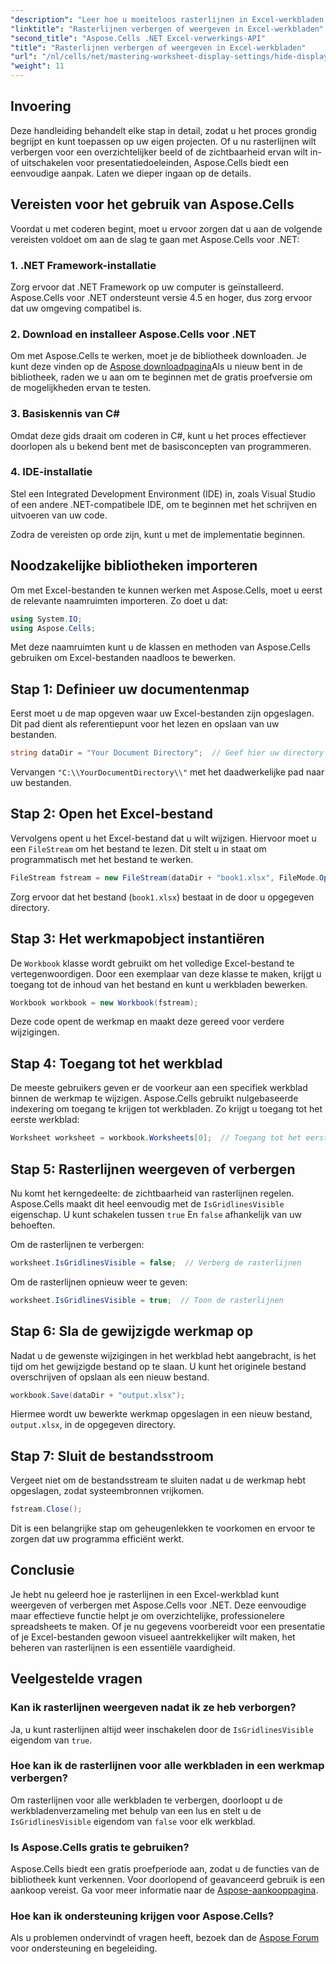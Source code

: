 ```yaml
---
"description": "Leer hoe u moeiteloos rasterlijnen in Excel-werkbladen kunt verbergen of weergeven met Aspose.Cells voor .NET. Deze uitgebreide tutorial bevat stapsgewijze instructies."
"linktitle": "Rasterlijnen verbergen of weergeven in Excel-werkbladen"
"second_title": "Aspose.Cells .NET Excel-verwerkings-API"
"title": "Rasterlijnen verbergen of weergeven in Excel-werkbladen"
"url": "/nl/cells/net/mastering-worksheet-display-settings/hide-display-gridlines/"
"weight": 11
---
```


## Invoering

Deze handleiding behandelt elke stap in detail, zodat u het proces grondig begrijpt en kunt toepassen op uw eigen projecten. Of u nu rasterlijnen wilt verbergen voor een overzichtelijker beeld of de zichtbaarheid ervan wilt in- of uitschakelen voor presentatiedoeleinden, Aspose.Cells biedt een eenvoudige aanpak. Laten we dieper ingaan op de details.

## Vereisten voor het gebruik van Aspose.Cells

Voordat u met coderen begint, moet u ervoor zorgen dat u aan de volgende vereisten voldoet om aan de slag te gaan met Aspose.Cells voor .NET:

### 1. .NET Framework-installatie
Zorg ervoor dat .NET Framework op uw computer is geïnstalleerd. Aspose.Cells voor .NET ondersteunt versie 4.5 en hoger, dus zorg ervoor dat uw omgeving compatibel is.

### 2. Download en installeer Aspose.Cells voor .NET
Om met Aspose.Cells te werken, moet je de bibliotheek downloaden. Je kunt deze vinden op de [Aspose downloadpagina](https://releases.aspose.com/cells/net/)Als u nieuw bent in de bibliotheek, raden we u aan om te beginnen met de gratis proefversie om de mogelijkheden ervan te testen.

### 3. Basiskennis van C#
Omdat deze gids draait om coderen in C#, kunt u het proces effectiever doorlopen als u bekend bent met de basisconcepten van programmeren.

### 4. IDE-installatie
Stel een Integrated Development Environment (IDE) in, zoals Visual Studio of een andere .NET-compatibele IDE, om te beginnen met het schrijven en uitvoeren van uw code.

Zodra de vereisten op orde zijn, kunt u met de implementatie beginnen.

## Noodzakelijke bibliotheken importeren

Om met Excel-bestanden te kunnen werken met Aspose.Cells, moet u eerst de relevante naamruimten importeren. Zo doet u dat:

```csharp
using System.IO;
using Aspose.Cells;
```

Met deze naamruimten kunt u de klassen en methoden van Aspose.Cells gebruiken om Excel-bestanden naadloos te bewerken.

## Stap 1: Definieer uw documentenmap

Eerst moet u de map opgeven waar uw Excel-bestanden zijn opgeslagen. Dit pad dient als referentiepunt voor het lezen en opslaan van uw bestanden.

```csharp
string dataDir = "Your Document Directory";  // Geef hier uw directory op
```

Vervangen `"C:\\YourDocumentDirectory\\"` met het daadwerkelijke pad naar uw bestanden.

## Stap 2: Open het Excel-bestand

Vervolgens opent u het Excel-bestand dat u wilt wijzigen. Hiervoor moet u een `FileStream` om het bestand te lezen. Dit stelt u in staat om programmatisch met het bestand te werken.

```csharp
FileStream fstream = new FileStream(dataDir + "book1.xlsx", FileMode.Open);
```

Zorg ervoor dat het bestand (`book1.xlsx`) bestaat in de door u opgegeven directory.

## Stap 3: Het werkmapobject instantiëren

De `Workbook` klasse wordt gebruikt om het volledige Excel-bestand te vertegenwoordigen. Door een exemplaar van deze klasse te maken, krijgt u toegang tot de inhoud van het bestand en kunt u werkbladen bewerken.

```csharp
Workbook workbook = new Workbook(fstream);
```

Deze code opent de werkmap en maakt deze gereed voor verdere wijzigingen.

## Stap 4: Toegang tot het werkblad

De meeste gebruikers geven er de voorkeur aan een specifiek werkblad binnen de werkmap te wijzigen. Aspose.Cells gebruikt nulgebaseerde indexering om toegang te krijgen tot werkbladen. Zo krijgt u toegang tot het eerste werkblad:

```csharp
Worksheet worksheet = workbook.Worksheets[0];  // Toegang tot het eerste werkblad
```

## Stap 5: Rasterlijnen weergeven of verbergen

Nu komt het kerngedeelte: de zichtbaarheid van rasterlijnen regelen. Aspose.Cells maakt dit heel eenvoudig met de `IsGridlinesVisible` eigenschap. U kunt schakelen tussen `true` En `false` afhankelijk van uw behoeften.

Om de rasterlijnen te verbergen:

```csharp
worksheet.IsGridlinesVisible = false;  // Verberg de rasterlijnen
```

Om de rasterlijnen opnieuw weer te geven:

```csharp
worksheet.IsGridlinesVisible = true;  // Toon de rasterlijnen
```

## Stap 6: Sla de gewijzigde werkmap op

Nadat u de gewenste wijzigingen in het werkblad hebt aangebracht, is het tijd om het gewijzigde bestand op te slaan. U kunt het originele bestand overschrijven of opslaan als een nieuw bestand.

```csharp
workbook.Save(dataDir + "output.xlsx");
```

Hiermee wordt uw bewerkte werkmap opgeslagen in een nieuw bestand, `output.xlsx`, in de opgegeven directory.

## Stap 7: Sluit de bestandsstroom

Vergeet niet om de bestandsstream te sluiten nadat u de werkmap hebt opgeslagen, zodat systeembronnen vrijkomen.

```csharp
fstream.Close();
```

Dit is een belangrijke stap om geheugenlekken te voorkomen en ervoor te zorgen dat uw programma efficiënt werkt.

## Conclusie

Je hebt nu geleerd hoe je rasterlijnen in een Excel-werkblad kunt weergeven of verbergen met Aspose.Cells voor .NET. Deze eenvoudige maar effectieve functie helpt je om overzichtelijke, professionelere spreadsheets te maken. Of je nu gegevens voorbereidt voor een presentatie of je Excel-bestanden gewoon visueel aantrekkelijker wilt maken, het beheren van rasterlijnen is een essentiële vaardigheid.

## Veelgestelde vragen

### Kan ik rasterlijnen weergeven nadat ik ze heb verborgen?
Ja, u kunt rasterlijnen altijd weer inschakelen door de `IsGridlinesVisible` eigendom van `true`.

### Hoe kan ik de rasterlijnen voor alle werkbladen in een werkmap verbergen?
Om rasterlijnen voor alle werkbladen te verbergen, doorloopt u de werkbladenverzameling met behulp van een lus en stelt u de `IsGridlinesVisible` eigendom van `false` voor elk werkblad.

### Is Aspose.Cells gratis te gebruiken?
Aspose.Cells biedt een gratis proefperiode aan, zodat u de functies van de bibliotheek kunt verkennen. Voor doorlopend of geavanceerd gebruik is een aankoop vereist. Ga voor meer informatie naar de [Aspose-aankooppagina](https://purchase.aspose.com/buy).

### Hoe kan ik ondersteuning krijgen voor Aspose.Cells?
Als u problemen ondervindt of vragen heeft, bezoek dan de [Aspose Forum](https://forum.aspose.com/c/cells/9) voor ondersteuning en begeleiding.